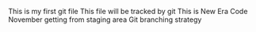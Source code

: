 This is my first git file
This file will be tracked by git
This is New Era Code
November
getting from staging area
Git branching strategy
